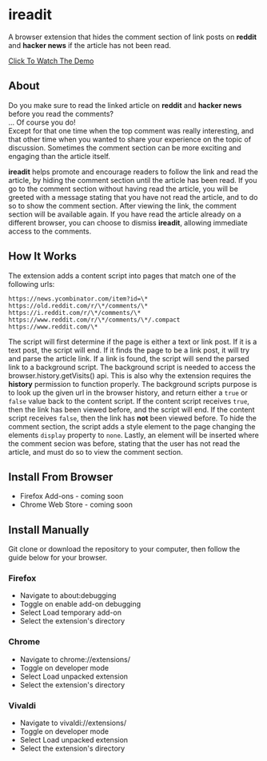 # ireadit
A browser extension that hides the comment section of link posts on __reddit__ and __hacker news__ if the article has not been read.

[Click To Watch The Demo](https://octobanana.com/software/ireadit/blob/demo.mp4)

## About
Do you make sure to read the linked article on __reddit__ and __hacker news__ before you read the comments?  
... Of course you do!  
Except for that one time when the top comment was really interesting, and that other time when you wanted to share your experience on the topic of discussion.
Sometimes the comment section can be more exciting and engaging than the article itself.

__ireadit__ helps promote and encourage readers to follow the link and read the article, by hiding the comment section until the article has been read.
If you go to the comment section without having read the article, you will be greeted with a message stating that you have not read the article, and to do so to show the comment section.
After viewing the link, the comment section will be available again.
If you have read the article already on a different browser, you can choose to dismiss __ireadit__, allowing immediate access to the comments.

## How It Works
The extension adds a content script into pages that match one of the following urls:
```
https://news.ycombinator.com/item?id=\*
https://old.reddit.com/r/\*/comments/\*
https://i.reddit.com/r/\*/comments/\*
https://www.reddit.com/r/\*/comments/\*/.compact
https://www.reddit.com/\*
```

The script will first determine if the page is either a text or link post.
If it is a text post, the script will end.
If it finds the page to be a link post, it will try and parse the article link.
If a link is found, the script will send the parsed link to a background script.
The background script is needed to access the browser.history.getVisits() api.
This is also why the extension requires the __history__ permission to function properly.
The background scripts purpose is to look up the given url in the browser history,
and return either a `true` or `false` value back to the content script.
If the content script receives `true`, then the link has been viewed before,
and the script will end.
If the content script receives `false`, then the link has __not__ been viewed before.
To hide the comment section, the script adds a style element to the page changing the elements `display` property to `none`.
Lastly, an element will be inserted where the comment secion was before,
stating that the user has not read the article, and must do so to view the comment section.

## Install From Browser
* Firefox Add-ons - coming soon
* Chrome Web Store - coming soon

## Install Manually

Git clone or download the repository to your computer,
then follow the guide below for your browser.

### Firefox
* Navigate to about:debugging
* Toggle on enable add-on debugging
* Select Load temporary add-on
* Select the extension's directory

### Chrome
* Navigate to chrome://extensions/
* Toggle on developer mode
* Select Load unpacked extension
* Select the extension's directory

### Vivaldi
* Navigate to vivaldi://extensions/
* Toggle on developer mode
* Select Load unpacked extension
* Select the extension's directory
